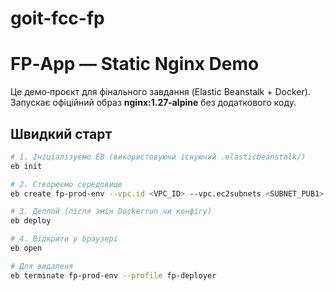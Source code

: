 # goit-fcc-fp

# FP‑App — Static Nginx Demo

Це демо‑проєкт для фінального завдання (Elastic Beanstalk + Docker).  
Запускає офіційний образ **nginx:1.27‑alpine** без додаткового коду.

## Швидкий старт

```bash
# 1. Ініціалізуємо EB (використовуючи існуючий .elasticbeanstalk/)
eb init

# 2. Створюємо середовище
eb create fp-prod-env --vpc.id <VPC_ID> --vpc.ec2subnets <SUBNET_PUB1>,<SUBNET_PUB2> --vpc.publicip

# 3. Деплой (після змін Dockerrun чи конфігу)
eb deploy

# 4. Відкрити у браузері
eb open

# Для видаленя
eb terminate fp-prod-env --profile fp-deployer
